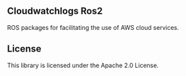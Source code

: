 ## Cloudwatchlogs Ros2

ROS packages for facilitating the use of AWS cloud services.

## License

This library is licensed under the Apache 2.0 License. 
